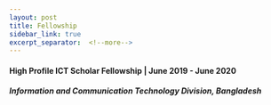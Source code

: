 ```yaml
---
layout: post
title: Fellowship
sidebar_link: true
excerpt_separator:  <!--more-->
---
```


#### High Profile ICT Scholar Fellowship | June 2019 - June 2020
##### Information and Communication Technology Division, Bangladesh
